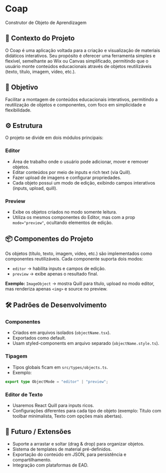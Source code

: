 # Coap
Construtor de Objeto de Aprendizagem

## 📌 Contexto do Projeto
O Coap é uma aplicação voltada para a criação e visualização de materiais didáticos interativos. Seu propósito é oferecer uma ferramenta simples e flexível, semelhante ao Wix ou Canvas simplificado, permitindo que o usuário monte conteúdos educacionais através de objetos reutilizáveis (texto, título, imagem, vídeo, etc.).

## 🎯 Objetivo
Facilitar a montagem de conteúdos educacionais interativos, permitindo a reutilização de objetos e componentes, com foco em simplicidade e flexibilidade.

## ⚙️ Estrutura
O projeto se divide em dois módulos principais:

### Editor
- Área de trabalho onde o usuário pode adicionar, mover e remover objetos.
- Editar conteúdos por meio de inputs e rich text (via Quill).
- Fazer upload de imagens e configurar propriedades.
- Cada objeto possui um modo de edição, exibindo campos interativos (inputs, upload, quill).

### Preview
- Exibe os objetos criados no modo somente leitura.
- Utiliza os mesmos componentes do Editor, mas com a prop `mode="preview"`, ocultando elementos de edição.

## 📦 Componentes do Projeto
Os objetos (título, texto, imagem, vídeo, etc.) são implementados como componentes reutilizáveis. Cada componente suporta dois modos:

- `editor` → habilita inputs e campos de edição.
- `preview` → exibe apenas o resultado final.

**Exemplo:**
`ImageObject` → mostra Quill para título, upload no modo editor, mas renderiza apenas `<img>` e source no preview.

## 🛠️ Padrões de Desenvolvimento

### Componentes
- Criados em arquivos isolados (`objectName.tsx`).
- Exportados como default.
- Usam styled-components em arquivo separado (`objectName.style.ts`).

### Tipagem
- Tipos globais ficam em `src/types/objects.ts`.
- Exemplo:
```typescript
export type ObjectMode = "editor" | "preview";
```

### Editor de Texto
- Usaremos React Quill para inputs ricos.
- Configurações diferentes para cada tipo de objeto (exemplo: Título com toolbar minimalista, Texto com opções mais abertas).

## 🔮 Futuro / Extensões
- Suporte a arrastar e soltar (drag & drop) para organizar objetos.
- Sistema de templates de material pré-definidos.
- Exportação do conteúdo em JSON, para persistência e compartilhamento.
- Integração com plataformas de EAD.

